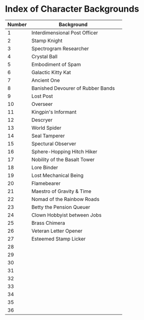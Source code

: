# Index of Character Backgrounds

| Number  | Background  |   |
|---|---|---|
| 1 | Interdimensional Post Officer  |   |
| 2 | Stamp Knight  |   |
| 3 | Spectrogram Researcher |   |
| 4 | Crystal Ball  |   |
| 5 | Embodiment of Spam  |   |
| 6 | Galactic Kitty Kat  |   |
| 7 | Ancient One  |   |
| 8 | Banished Devourer of Rubber Bands  |   |
| 9 | Lost Post  |   |
|10 | Overseer  |   |
|11 | Kingpin's Informant  |   |
|12 | Descryer  |   |
|13 | World Spider  |   |
|14 | Seal Tamperer  |   |
|15 | Spectural Observer  |   |
|16 | Sphere-Hopping Hitch Hiker  |   |
|17 | Nobility of the Basalt Tower  |   |
|18 | Lore Binder  |   |
|19 | Lost Mechanical Being  |   |
|20 | Flamebearer |   |
|21 | Maestro of Gravity & Time  |   |
|22 | Nomad of the Rainbow Roads  |   |
|23 | Betty the Pension Queuer  |   |
|24 | Clown Hobbyist between Jobs  |   |
|25 | Brass Chimera  |   |
|26 | Veteran Letter Opener  |   |
|27 | Esteemed Stamp Licker  |   |
|28 |   |   |
|29 |   |   |
|30 |   |   |
|31 |   |   |
|32 |   |   |
|33 |   |   |
|34 |   |   |
|35 |   |   |
|36 |   |   |